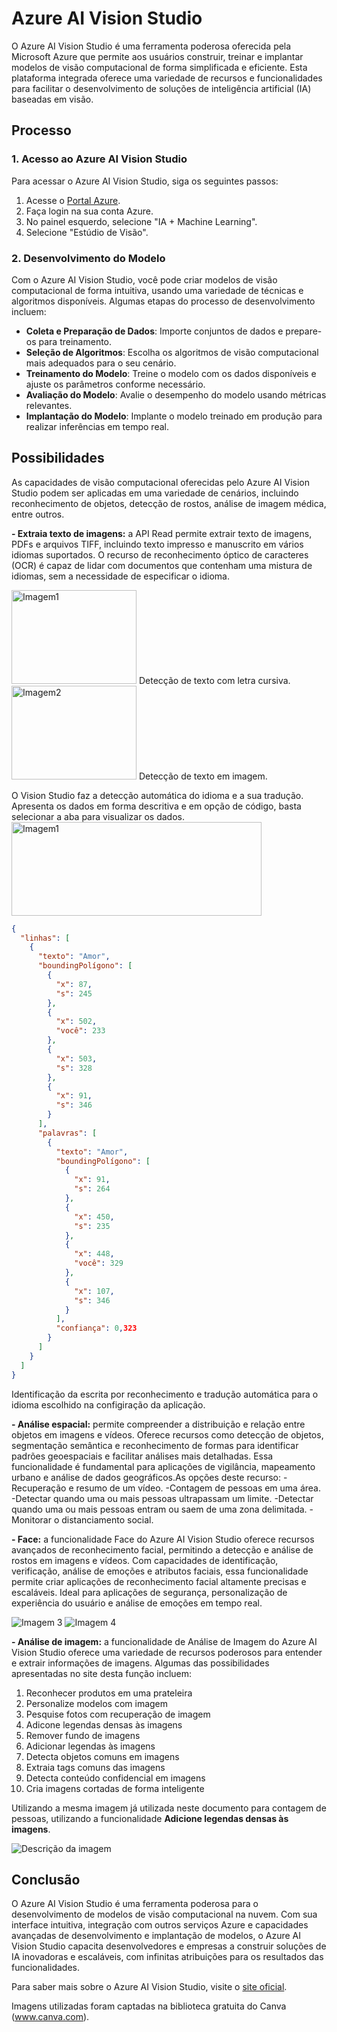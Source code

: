 # Azure AI Vision Studio

O Azure AI Vision Studio é uma ferramenta poderosa oferecida pela Microsoft Azure que permite aos usuários construir, treinar e implantar modelos de visão computacional de forma simplificada e eficiente. Esta plataforma integrada oferece uma variedade de recursos e funcionalidades para facilitar o desenvolvimento de soluções de inteligência artificial (IA) baseadas em visão.

## Processo

### 1. Acesso ao Azure AI Vision Studio

Para acessar o Azure AI Vision Studio, siga os seguintes passos:

1. Acesse o [Portal Azure](https://portal.azure.com/).
2. Faça login na sua conta Azure.
3. No painel esquerdo, selecione "IA + Machine Learning".
4. Selecione "Estúdio de Visão".

### 2. Desenvolvimento do Modelo

Com o Azure AI Vision Studio, você pode criar modelos de visão computacional de forma intuitiva, usando uma variedade de técnicas e algoritmos disponíveis. Algumas etapas do processo de desenvolvimento incluem:

- **Coleta e Preparação de Dados**: Importe conjuntos de dados e prepare-os para treinamento.
- **Seleção de Algoritmos**: Escolha os algoritmos de visão computacional mais adequados para o seu cenário.
- **Treinamento do Modelo**: Treine o modelo com os dados disponíveis e ajuste os parâmetros conforme necessário.
- **Avaliação do Modelo**: Avalie o desempenho do modelo usando métricas relevantes.
- **Implantação do Modelo**: Implante o modelo treinado em produção para realizar inferências em tempo real.

## Possibilidades

As capacidades de visão computacional oferecidas pelo Azure AI Vision Studio podem ser aplicadas em uma variedade de cenários, incluindo reconhecimento de objetos, detecção de rostos, análise de imagem médica, entre outros.

**- Extraia texto de imagens:** a API Read permite extrair texto de imagens, PDFs e arquivos TIFF, incluindo texto impresso e manuscrito em vários idiomas suportados. O recurso de reconhecimento óptico de caracteres (OCR) é capaz de lidar com documentos que contenham uma mistura de idiomas, sem a necessidade de especificar o idioma. 

<img src="inputs/imagem1.png" alt="Imagem1" width="200" height="150">  Detecção de texto com letra cursiva.  <img src="inputs/imagem2.png" alt="Imagem2" width="200" height="150"> Detecção de texto em imagem. 

O Vision Studio faz a detecção automática do idioma e a sua tradução. Apresenta os dados em forma descritiva e em opção de código, basta selecionar a aba para visualizar os dados.
<img src="output/imagem 1.png" alt="Imagem1" width="400" height="150"> <br> 
```json
{
  "linhas": [
    {
      "texto": "Amor",
      "boundingPolígono": [
        {
          "x": 87,
          "s": 245
        },
        {
          "x": 502,
          "você": 233
        },
        {
          "x": 503,
          "s": 328
        },
        {
          "x": 91,
          "s": 346
        }
      ],
      "palavras": [
        {
          "texto": "Amor",
          "boundingPolígono": [
            {
              "x": 91,
              "s": 264
            },
            {
              "x": 450,
              "s": 235
            },
            {
              "x": 448,
              "você": 329
            },
            {
              "x": 107,
              "s": 346
            }
          ],
          "confiança": 0,323
        }
      ]
    }
  ]
}
```


Identificação da escrita por reconhecimento e tradução automática para o idioma escolhido na configiração da aplicação.  

**- Análise espacial:** permite compreender a distribuição e relação entre objetos em imagens e vídeos. Oferece recursos como detecção de objetos, segmentação semântica e reconhecimento de formas para identificar padrões geoespaciais e facilitar análises mais detalhadas. Essa funcionalidade é fundamental para aplicações de vigilância, mapeamento urbano e análise de dados geográficos.As opções deste recurso:
-Recuperação e resumo de um vídeo.
-Contagem de pessoas em uma área.
-Detectar quando uma ou mais pessoas ultrapassam um limite.
-Detectar quando uma ou mais pessoas entram ou saem de uma zona delimitada.
-Monitorar o distanciamento social.

**- Face:** a funcionalidade Face do Azure AI Vision Studio oferece recursos avançados de reconhecimento facial, permitindo a detecção e análise de rostos em imagens e vídeos. Com capacidades de identificação, verificação, análise de emoções e atributos faciais, essa funcionalidade permite criar aplicações de reconhecimento facial altamente precisas e escaláveis. Ideal para aplicações de segurança, personalização de experiência do usuário e análise de emoções em tempo real.

![Imagem 3](output/imagem3.png)
![Imagem 4](output/imagem4.png)

**- Análise de imagem:** a funcionalidade de Análise de Imagem do Azure AI Vision Studio oferece uma variedade de recursos poderosos para entender e extrair informações de imagens. Algumas das possibilidades apresentadas no site desta função incluem:

1. Reconhecer produtos em uma prateleira
2. Personalize modelos com imagem 
3. Pesquise fotos com recuperação de imagem
4. Adicone legendas densas às imagens 
5. Remover fundo de imagens
6. Adicionar legendas às imagens
7. Detecta objetos comuns em imagens
8. Extraia tags comuns das imagens 
9. Detecta conteúdo confidencial em imagens
10. Cria imagens cortadas de forma inteligente

Utilizando a mesma imagem já utilizada neste documento para contagem de pessoas, utilizando a funcionalidade **Adicione legendas densas às imagens**.

![Descrição da imagem](output/imagem5.png)


## Conclusão

O Azure AI Vision Studio é uma ferramenta poderosa para o desenvolvimento de modelos de visão computacional na nuvem. Com sua interface intuitiva, integração com outros serviços Azure e capacidades avançadas de desenvolvimento e implantação de modelos, o Azure AI Vision Studio capacita desenvolvedores e empresas a construir soluções de IA inovadoras e escaláveis, com infinitas atribuições para os resultados das funcionalidades.

Para saber mais sobre o Azure AI Vision Studio, visite o [site oficial](https://azure.microsoft.com/en-us/services/cognitive-services/computer-vision/).


Imagens utilizadas foram captadas na biblioteca gratuita do Canva (www.canva.com).


